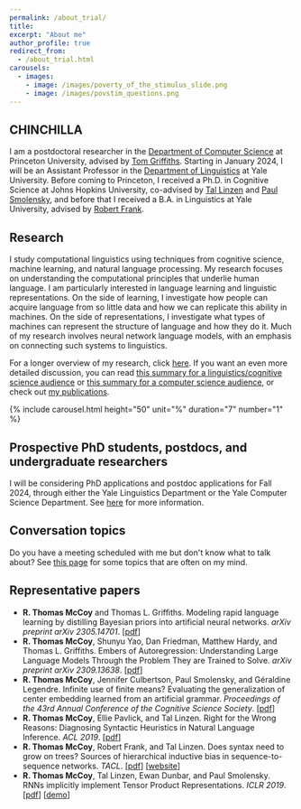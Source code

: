 ```yaml
---
permalink: /about_trial/
title: 
excerpt: "About me"
author_profile: true
redirect_from: 
  - /about_trial.html
carousels:
  - images: 
    - image: /images/poverty_of_the_stimulus_slide.png
    - image: /images/povstim_questions.png 
---
```


## CHINCHILLA 

I am a postdoctoral researcher in the [Department of Computer Science](https://www.cs.princeton.edu/) at Princeton University, advised by [Tom Griffiths](https://cocosci.princeton.edu/tom/index.php). Starting in January 2024, I will be an Assistant Professor in the [Department of Linguistics](https://ling.yale.edu/) at Yale University. Before coming to Princeton, I received a Ph.D. in Cognitive Science at Johns Hopkins University, co-advised by [Tal Linzen](http://tallinzen.net/) and [Paul Smolensky](http://cogsci.jhu.edu/directory/paul-smolensky/), and before that I received a B.A. in Linguistics at Yale University, advised by [Robert Frank](https://ling.yale.edu/people/robert-frank).

## Research

I study computational linguistics using techniques from cognitive science, machine learning, and natural language processing. My research focuses on understanding the computational principles that underlie human language. I am particularly interested in language learning and linguistic representations. On the side of learning, I investigate how people can acquire language from so little data and how we can replicate this ability in machines. On the side of representations, I investigate what types of machines can represent the structure of language and how they do it. Much of my research involves neural network language models, with an emphasis on connecting such systems to linguistics.

For a longer overview of my research, click [here](https://rtmccoy.com/research/). If you want an even more detailed discussion, you can read [this summary for a linguistics/cognitive science audience](https://rtmccoy.com/files/mccoy_ling_research_statement_10sept2023.pdf) or [this summary for a computer science audience](https://rtmccoy.com/files/mccoy_nlp_research_statement_10sept2023.pdf), or check out [my publications](https://rtmccoy.com/pubs/).


{% include carousel.html height="50" unit="%" duration="7" number="1" %}


## Prospective PhD students, postdocs, and undergraduate researchers

I will be considering PhD applications and postdoc applications for Fall 2024, through either the Yale Linguistics Department or the Yale Computer Science Department. See [here](https://rtmccoy.com/prospective_students_and_postdocs/) for more information.

## Conversation topics

 Do you have a meeting scheduled with me but don't know what to talk about? See [this page](https://rtmccoy.com/topics/) for some topics that are often on my mind.

## Representative papers

- <b>R. Thomas McCoy</b> and Thomas L. Griffiths. Modeling rapid language learning by distilling Bayesian priors into artificial neural networks. <em>arXiv preprint arXiv 2305.14701</em>. [<a href="https://arxiv.org/pdf/2305.14701.pdf">pdf</a>]
- <b>R. Thomas McCoy</b>, Shunyu Yao, Dan Friedman, Matthew Hardy, and Thomas L. Griffiths. Embers of Autoregression: Understanding Large Language Models Through the Problem They are Trained to Solve. <em>arXiv preprint arXiv 2309.13638</em>. [<a href="https://arxiv.org/pdf/2309.13638.pdf">pdf</a>]
- **R. Thomas McCoy**, Jennifer Culbertson, Paul Smolensky, and Géraldine Legendre. Infinite use of finite means? Evaluating the generalization of center embedding learned from an artificial grammar. <em>Proceedings of the 43rd Annual Conference of the Cognitive Science Society</em>. [<a href="https://psyarxiv.com/r8ct2">pdf</a>] 
- **R. Thomas McCoy**, Ellie Pavlick, and Tal Linzen. Right for the Wrong Reasons: Diagnosing Syntactic Heuristics in Natural Language Inference. *ACL 2019*. [<a href="https://www.aclweb.org/anthology/P19-1334.pdf">pdf</a>]  
- **R. Thomas McCoy**, Robert Frank, and Tal Linzen. Does syntax need to grow on trees? Sources of hierarchical inductive bias in sequence-to-sequence networks. *TACL*. [<a href="https://www.mitpressjournals.org/doi/pdf/10.1162/tacl_a_00304">pdf</a>] [<a href="http://rtmccoy.com/rnn_hierarchical_biases.html">website</a>]
- **R. Thomas McCoy**, Tal Linzen, Ewan Dunbar, and Paul Smolensky. RNNs implicitly implement Tensor Product Representations. *ICLR 2019*. [<a href="https://openreview.net/pdf?id=BJx0sjC5FX">pdf</a>] [<a href="https://tommccoy1.github.io/tpdn/tpr_demo.html">demo</a>]


